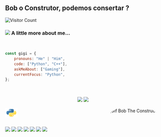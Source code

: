 ## Bob o Construtor, podemos consertar ?
![Visitor Count](https://profile-counter.glitch.me/giovannimori/count.svg)
### <img src="https://c.tenor.com/je1m2j-G9UUAAAAC/hello-minion.gif" width="50"> A little more about me...  
<br>

```javascript
const gigi = {
    pronouns: "He" | "Him",
    code: ["Python", "C++"],
    askMeAbout: ["Gaming"],
    currentFocus: "Python",
};
```
<br>

<br>
<div align="center">
  <link rel="stylesheet" href="https://cdn.jsdelivr.net/gh/devicons/devicon@v2.14.0/devicon.min.css">
  <img height="140em" src="https://github-readme-stats.vercel.app/api?username=giovannimori&show_icons=true&theme=chartreuse-dark&include_all_commits=true&count_private=true"/>
  <img height="140em" src="https://github-readme-stats.vercel.app/api/top-langs/?username=giovannimori&layout=compact&langs_count=7&theme=chartreuse-dark"/>
</div>
</div>
<div style="display: inline_block"><br>
  <img align="center" alt="Python" height="30" width="40" src="https://raw.githubusercontent.com/devicons/devicon/master/icons/python/python-original.svg">
  <img align="right" alt="Gif Bob The Constructor" height="150" style="border-radius:50px;" src="https://c.tenor.com/XzTFwGkc40IAAAAC/bob-the-builder-fix-it.gif?width=676&height=676">
</div>
  
  ##
 
<div> 
  
  <i class="devicon-python-plain"></i>
  <a href="https://instagram.com/giovanni_mori" target="_blank"><img src="https://img.shields.io/badge/-Instagram-%23E4405F?style=for-the-badge&logo=instagram&logoColor=white" target="_blank"></a>
 	<a href="https://www.twitch.tv/bobaooconstrutor" target="_blank"><img src="https://img.shields.io/badge/Twitch-9146FF?style=for-the-badge&logo=twitch&logoColor=white" target="_blank"></a>
  <a href="https://discord.gg/29yn58X" target="_blank"><img src="https://img.shields.io/badge/Discord-7289DA?style=for-the-badge&logo=discord&logoColor=white" target="_blank"></a> 
  <a href = "mailto:giovanni_mori@hotmail.com"><img src="https://img.shields.io/badge/-Gmail-%23333?style=for-the-badge&logo=gmail&logoColor=white" target="_blank"></a>
  <a href="https://www.linkedin.com/in/giovanni-mori-b2802321a" target="_blank"><img src="https://img.shields.io/badge/-LinkedIn-%230077B5?style=for-the-badge&logo=linkedin&logoColor=white" target="_blank"></a> 
  <a href="https://twitter.com/_GiovanniMori" target="_blank"><img src="https://img.shields.io/badge/Twitter-1DA1F2?style=for-the-badge&logo=twitter&logoColor=white" target="_blank"></a>
  <a href="https://steamcommunity.com/id/bobaooconstrutor" target="_blank"><img src="https://img.shields.io/badge/Steam-000000?style=for-the-badge&logo=steam&logoColor=white" target="_blank"></a>
  
 
 
</div>
